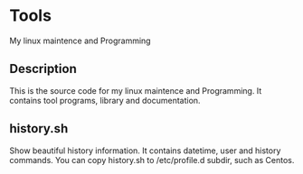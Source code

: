 # Tools
My linux maintence and Programming

## Description
This is the source code for my linux maintence and Programming. It contains tool programs, library and documentation.

## history.sh
Show beautiful history information. It contains datetime, user and history commands.
You can copy history.sh to /etc/profile.d subdir, such as Centos.
